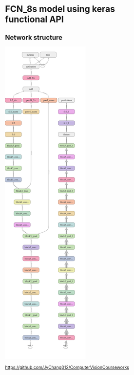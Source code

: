 # FCN_8s model using keras functional API

## Network structure

![fcn_8s vs vgg16](./res/network.png)

https://github.com/JyChang012/ComputerVisionCourseworks